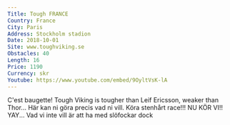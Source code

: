 ```yaml
---
Title: Tough FRANCE
Country: France
City: Paris
Address: Stockholm stadion
Date: 2018-10-01
Site: www.toughviking.se
Obstacles: 40
Length: 16
Price: 1190
Currency: skr
Youtube: https://www.youtube.com/embed/9OyltVsK-lA
---
```


C'est baugette! Tough Viking is tougher than Leif Ericsson, weaker than Thor... Här kan ni göra precis vad ni vill. Köra stenhårt race!!! NU KÖR VI!! YAY...  Vad vi inte vill är att ha med slöfockar dock


